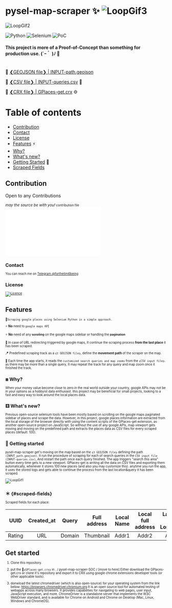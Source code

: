 # pysel-map-scraper   ✨ ![LoopGif3](https://cultofthepartyparrot.com/parrots/hd/parrot.gif)

![LoopGif2](https://media.giphy.com/media/sltXBTQh2ogIFYwNNk/giphy.gif)


![Python](https://img.shields.io/badge/python-3670A0?style=for-the-badge&logo=python&logoColor=ffdd54)
![Selenium](https://img.shields.io/badge/-selenium-%43B02A?style=for-the-badge&logo=selenium&logoColor=white)
![PoC](https://img.shields.io/badge/PoC-Proof--of--Concept-3EE9A1?style=for-the-badge&logo=selenium&logoColor=white) 

#### This project is more of a Proof-of-Concept than something for production use.  (´ｰ｀ )ﾉ 🔫

#

📎 [❮GEOJSON file❯ | INPUT-path.geojson](./INPUT_path.geojson)
  
📎 [❮CSV file❯ | INPUT-queries.csv](./INPUT-queries.csv]) 📝
  
📎 [❮CRX file❯ | GPlaces-get.crx](./GPlaces-get.crx) ⚙


# Table of contents
- [Contribution](#contribution)
- [Contact](#contact)
- [License](#license)
- [Features](#features) ⚡
- [Why?](#-why)
- [What's new?](#-whats-new)
- [Getting Started](#-getting-started) 🔰
- [Scraped Fields](#-scraped-fields)


## Contribution

Open to any Contributions

<small>_may the source be with you!_<small>
contribution file ![Contribution](./CONTRIBUTING.md)

  
## Contact

You can reach me on [Telegram @forthetim6being](https://t.me/forthetim6being)

  
## License

[![Licence](https://img.shields.io/github/license/mmshooreshi/pysel-map-scraper-PoC?style=for-the-badge)](./LICENSE)

                  
# Features            
  
   🚶` Scraping google places using Selenium Python in a simple approach. `

   ⚡  **No** need to `google maps API`
  
   ⭐ **No** need of any ~~scrolling~~ on the google maps sidebar or handling the ~~pagination~~ 
  
   🧮 In case of URL redirecting triggered by google maps, It continue the scraping process **from the last place** it has been scraped. 
  
   🪁 Predefined scraping track as a `❮☡ GEOJSON file❯`, define the **movement path** of the scraper on the map.
  
   🧬 Each time the app starts, it reads the `customized search queries and map zooms` from the `❮CSV input file❯`. as there may be more than a single query, It may repeat the track for any query and map zoom once it finished the track. 


## ⧆ Why? 
When your money value become close to zero in the real world outside your country, google APIs may not be in your options as a hobbyist data enthusiast.
this project may be beneficial for small projects, looking to a fast and easy way to look around the local places data. 

## ⚅ What's new?
Previous open-source selenium tools have been mostly based on scrolling on the google maps paginated sidebar of places and scrape the data. However, in this project, google places information are extracted from the local storage of the browser directly with using the content scripts of the GPlaces-get extension, as another open-source project on JavaScript. So without the use of any google APIs, map viewport gets moving and moving on the predefined path and extracts the places data as CSV files for every <n> scraped places (default: 100).


## 🔰 Getting started

  pysel-map-scraper get's moving on the map based on the `❮☡ GEOJSON file❯` defining the path `(INPUT_path.geojson)`. It run the procedure of scraping for each of search queries in the `CSV input file (INPUT-queries.csv)`, And restart the path once each query finished. The app triggers "search this area" button every time gets to a new viewport. GPlaces-get is writing all the data on CSV files and exporting them automatically, whenever it stores 100 new places (and also you may customize this).
anytime you run the app, it uses the stored logs and gets able to continue the process from the last location&query it has been scraped.  


![LoopGif1](https://media.giphy.com/media/D1BbNdibKVeuBZAAJT/giphy.gif)

## ＊ {#scraped-fields}  
Scraped fields for each place:

 UUID | Created_at | Query | Full address | Local Name | Local full address | Latitude & Longitude | Categories | Reviews 
 :---: | :--------: | :---:  | :----------: | :--------: | :----------------: | :------------------: | :--------: | :-----:
 Rating | URL | Domain | Thumbnail | Addr1 | Addr2 | Addr3 | District  | Timezone 
 

  
# Get started 
  
1. Clone this repository.
  
2. put the 📎`❮GPlaces-get.crx❯` in  . / pysel-map-scraper-SOC / [move to here]
Either download the GPlaces-get.crx or clone it's repository and export it to CRX using google chrome extensions developer tools (or other applicable tools).
  
3. donwload the latest chromedriver (which is also open-source) for your operating system from the link below:
https://browsers.chromedriver.chromium.org
It is an open source tool for automated testing of webapps across many browsers. It provides capabilities for navigating to web pages, user input, JavaScript execution, and more.  ChromeDriver is a standalone server that implements the W3C WebDriver standard, and is available for Chrome on Android and Chrome on Desktop (Mac, Linux, Windows and ChromeOS).
  
